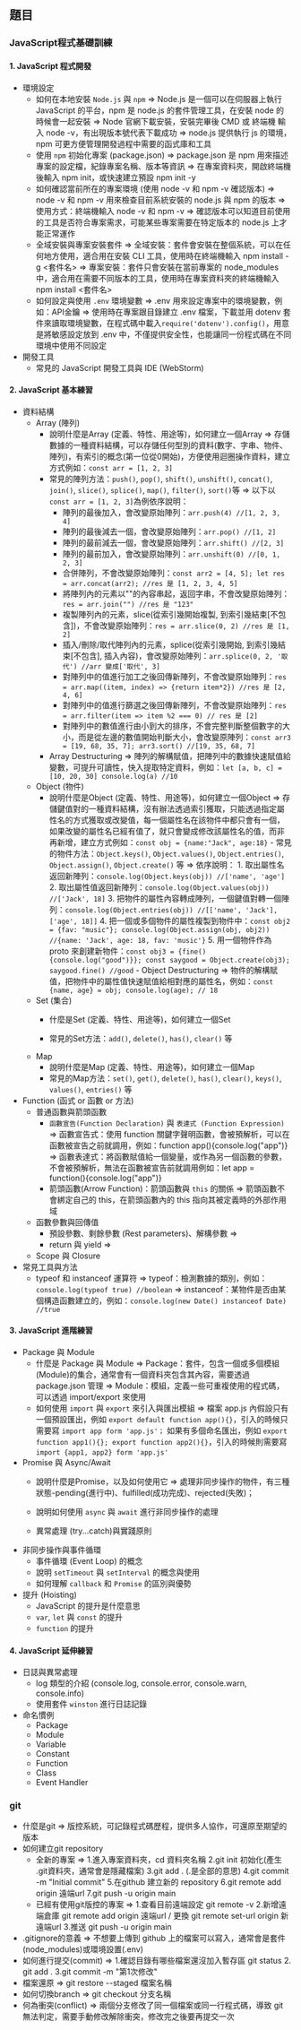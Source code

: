 
## 題目
### JavaScript程式基礎訓練
#### 1. JavaScript 程式開發
- 環境設定
  - 如何在本地安裝 `Node.js` 與 `npm`
   => Node.js 是一個可以在伺服器上執行 JavaScript 的平台，npm 是 node.js 的套件管理工具，在安裝 node 的時候會一起安裝
   => Node 官網下載安裝，安裝完畢後 CMD 或 終端機 輸入 node -v，有出現版本號代表下載成功
   => node.js 提供執行 js 的環境，npm 可更方便管理開發過程中需要的函式庫和工具
  - 使用 `npm` 初始化專案 (package.json)
   => package.json 是 npm 用來描述專案的設定檔，紀錄專案名稱、版本等資訊
   => 在專案資料夾，開啟終端機後輸入 npm init，或快速建立預設 npm init -y
  - 如何確認當前所在的專案環境 (使用 node -v 和 npm -v 確認版本)
   => node -v 和 npm -v 用來檢查目前系統安裝的 node.js 與 npm 的版本
   => 使用方式：終端機輸入 node -v 和 npm -v
   => 確認版本可以知道目前使用的工具是否符合專案需求，可能某些專案需要在特定版本的 node.js 上才能正常運作
  - 全域安裝與專案安裝套件
   => 全域安裝：套件會安裝在整個系統，可以在任何地方使用，適合用在安裝 CLI 工具，使用時在終端機輸入 npm install -g <套件名>
   => 專案安裝：套件只會安裝在當前專案的 node_modules 中，適合用在需要不同版本的工具，使用時在專案資料夾的終端機輸入 npm install <套件名>
  - 如何設定與使用 `.env` 環境變數
   => .env 用來設定專案中的環境變數，例如：API金鑰
   => 使用時在專案跟目錄建立 .env 檔案，下載並用 dotenv 套件來讀取環境變數，在程式碼中載入`require('dotenv').config()`，用意是將敏感設定放到 .env 中，不僅提供安全性，也能讓同一份程式碼在不同環境中使用不同設定
- 開發工具
  - 常見的 JavaScript 開發工具與 IDE (WebStorm)
#### 2. JavaScript 基本練習
- 資料結構
  - Array (陣列)
    - 說明什麼是Array (定義、特性、用途等)，如何建立一個Array
     => 存儲數據的一種資料結構，可以存儲任何型別的資料(數字、字串、物件、陣列)，有索引的概念(第一位從0開始)，方便使用迴圈操作資料，建立方式例如：`const arr = [1, 2, 3]`
    - 常見的陣列方法：`push()`, `pop()`, `shift()`, `unshift()`, `concat()`, `join()`, `slice()`, `splice()`, `map()`, `filter()`, `sort()`等
     => 以下以`const arr = [1, 2, 3]`為例依序說明：
      * 陣列的最後加入，會改變原始陣列：`arr.push(4) //[1, 2, 3, 4]`
      * 陣列的最後減去一個，會改變原始陣列：`arr.pop() //[1, 2]`
      * 陣列的最前減去一個，會改變原始陣列：`arr.shift() //[2, 3]`
      * 陣列的最前加入，會改變原始陣列：`arr.unshift(0) //[0, 1, 2, 3]`
      * 合併陣列，不會改變原始陣列：`const arr2 = [4, 5]; let res = arr.concat(arr2); //res 是 [1, 2, 3, 4, 5]`
      * 將陣列內的元素以""的內容串起，返回字串，不會改變原始陣列：`res = arr.join("") //res 是 "123"`
      * 複製陣列內的元素，slice(從索引幾開始複製, 到索引幾結束[不包含])，不會改變原始陣列：`res = arr.slice(0, 2) //res 是 [1, 2]`
      * 插入/刪除/取代陣列內的元素，splice(從索引幾開始, 到索引幾結束[不包含], 插入內容)，會改變原始陣列：`arr.splice(0, 2, '取代') //arr 變成['取代', 3]`
      * 對陣列中的值進行加工之後回傳新陣列，不會改變原始陣列：`res = arr.map((item, index) => {return item*2}) //res 是 [2, 4, 6]`
      * 對陣列中的值進行篩選之後回傳新陣列，不會改變原始陣列：`res = arr.filter(item => item %2 === 0) // res 是 [2]`
      * 對陣列中的數值進行由小到大的排序，不會完整判斷整個數字的大小，而是從左邊的數值開始判斷大小，會改變原陣列：`const arr3 = [19, 68, 35, 7]; arr3.sort() //[19, 35, 68, 7]`
    - Array Destructuring
      => 陣列的解構賦值，把陣列中的數據快速賦值給變數，可提升可讀性，快入提取特定資料，例如：`let [a, b, c] = [10, 20, 30] console.log(a) //10`
  - Object (物件)
    - 說明什麼是Object (定義、特性、用途等)，如何建立一個Object
             => 存儲鍵值對的一種資料結構，沒有辦法透過索引獲取，只能透過指定屬性名的方式獲取或改變值，每一個屬性名在該物件中都只會有一個，如果改變的屬性名已經有值了，就只會變成修改該屬性名的值，而非再新增，建立方式例如：`const obj = {name:"Jack", age:18}`
            - 常見的物件方法：`Object.keys()`, `Object.values()`, `Object.entries()`, `Object.assign()`, `Object.create()` 等
             => 依序說明：
                1. 取出屬性名返回新陣列：`console.log(Object.keys(obj)) //['name', 'age']`
                2. 取出屬性值返回新陣列：`console.log(Object.values(obj)) //['Jack', 18]`
                3. 把物件的屬性內容轉成陣列，一個鍵值對轉一個陣列：`console.log(Object.entries(obj)) //[['name', 'Jack'], ['age', 18]]`
                4. 把一個或多個物件的屬性複製到物件中：`const obj2 = {fav: "music"}; console.log(Object.assign(obj, obj2)) //{name: 'Jack', age: 18, fav: 'music'}`
                5. 用一個物件作為 proto 來創建新物件：`const obj3 = {fine(){console.log("good")}}; const saygood = Object.create(obj3); saygood.fine() //good`
            - Object Destructuring
             => 物件的解構賦值，把物件中的屬性值快速賦值給相對應的屬性名，例如：`const {name, age} = obj; console.log(age); // 18`
  - Set (集合)
    - 什麼是Set (定義、特性、用途等)，如何建立一個Set

    - 常見的Set方法：`add()`, `delete()`, `has()`, `clear()` 等
  - Map 
    - 說明什麼是Map (定義、特性、用途等)，如何建立一個Map
    - 常見的Map方法：`set()`, `get()`, `delete()`, `has()`, `clear()`, `keys()`, `values()`, `entries()` 等
- Function (函式 or 函數 or 方法)
  - 普通函數與箭頭函數
    - `函數宣告(Function Declaration)` 與 `表達式 (Function Expression)`
     => 函數宣告式：使用 function 關鍵字聲明函數，會被預解析，可以在函數被宣告之前就調用，例如：function app(){console.log("app")}
     => 函數表達式：將函數賦值給一個變量，或作為另一個函數的參數，不會被預解析，無法在函數被宣告前就調用例如：let app = function(){console.log("app")}
    - 箭頭函數(Arrow Function)：箭頭函數與 `this` 的關係
     => 箭頭函數不會綁定自己的 this，在箭頭函數內的 this 指向其被定義時的外部作用域
  - 函數參數與回傳值
    - 預設參數、剩餘參數 (Rest parameters)、解構參數
     => 
    - return 與 yield
     => 
  - Scope 與 Closure
- 常見工具與方法
  - typeof 和 instanceof 運算符
   => typeof：檢測數據的類別，例如：`console.log(typeof true) //boolean`
   => instanceof：某物件是否由某個構造函數建立的，例如：`console.log(new Date() instanceof Date) //true`

#### 3. JavaScript 進階練習
- Package 與 Module
  - 什麼是 Package 與 Module
   => Package：套件，包含一個或多個模組(Module)的集合，通常會有一個資料夾包含其內容，需要透過 package.json 管理
   => Module：模組，定義一些可重複使用的程式碼，可以透過 import/export 來使用
  - 如何使用 `import` 與 `export` 來引入與匯出模組
   => 檔案 app.js 內假設只有一個預設匯出，例如 `export default function app(){}`，引入的時候只需要寫 `import app form 'app.js'；`
      如果有多個命名匯出，例如 `export function app1(){}; export function app2(){}`，引入的時候則需要寫 `import {app1, app2} form 'app.js'`
- Promise 與 Async/Await
  - 說明什麼是Promise，以及如何使用它
   => 處理非同步操作的物件，有三種狀態-pending(進行中)、fulfilled(成功完成)、rejected(失敗)；
  - 說明如何使用 `async` 與 `await` 進行非同步操作的處理
  
  - 異常處理 (try...catch)與實踐原則
- 非同步操作與事件循環
  - 事件循環 (Event Loop) 的概念
  - 說明 `setTimeout` 與 `setInterval` 的概念與使用
  - 如何理解 `callback` 和 `Promise` 的區別與優勢
- 提升 (Hoisting)
  - JavaScript 的提升是什麼意思
  - `var`, `let` 與 `const` 的提升
  - `function` 的提升

#### 4. JavaScript 延伸練習
- 日誌與異常處理
  - log 類型的介紹 (console.log, console.error, console.warn, console.info)
  - 使用套件 `winston` 進行日誌記錄
- 命名慣例
  - Package
  - Module
  - Variable
  - Constant
  - Function
  - Class
  - Event Handler

### git
- 什麼是git
 => 版控系統，可記錄程式碼歷程，提供多人協作，可還原至期望的版本
- 如何建立git repository
  - 全新的專案
   => 1.進入專案資料夾，cd 資料夾名稱 2.git init 初始化(產生 .git資料夾，通常會是隱藏檔案) 
      3.git add . (.是全部的意思) 4.git commit -m "Initial commit" 
      5.在github 建立新的 repository 6.git remote add origin 遠端url
      7.git push -u origin main
   - 已經有使用git版控的專案
    => 1.查看目前遠端設定 git remote -v 2.新增遠端倉庫 git remote add origin 遠端url / 更換 git remote set-url origin 新遠端url
       3.推送 git push -u origin main
- .gitignore的意義
 => 不想要上傳到 github 上的檔案可以寫入，通常會是套件(node_modules)或環境設置(.env)
- 如何進行提交(commit)
 => 1.確認目錄有哪些檔案還沒加入暫存區 git status 2. git add . 3.git commit -m "第1次修改"
- 檔案還原
 => git restore --staged 檔案名稱
- 如何切換branch
 => git checkout 分支名稱
- 何為衝突(conflict)
 => 兩個分支修改了同一個檔案或同一行程式碼，導致 git 無法判定，需要手動修改解除衝突，修改完之後要再提交一次
 